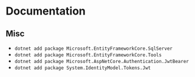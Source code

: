 # Documentation


## Misc 

- `dotnet add package Microsoft.EntityFrameworkCore.SqlServer`
- `dotnet add package Microsoft.EntityFrameworkCore.Tools`
- `dotnet add package Microsoft.AspNetCore.Authentication.JwtBearer`
- `dotnet add package System.IdentityModel.Tokens.Jwt`
